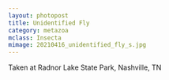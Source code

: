 ```yaml
---
layout: photopost
title: Unidentified Fly
category: metazoa
mclass: Insecta
mimage: 20210416_unidentified_fly_s.jpg
---
```


Taken at Radnor Lake State Park, Nashville, TN
